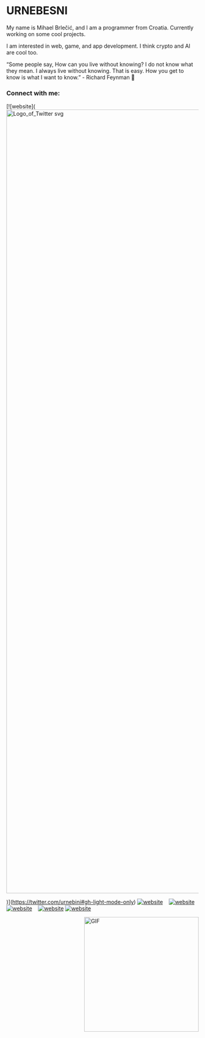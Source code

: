# URNEBESNI 

My name is Mihael Brlečić, and I am a programmer from Croatia. Currently working on some cool projects.

I am interested in web, game, and app development. I think crypto and AI are cool too.

“Some people say, How can you live without knowing? I do not know what they mean. I always live without knowing. That is easy. How you get to know is what I want to know.” - Richard Feynman 🤷

### Connect with me:

[![website](<img width="2491" height="2050" alt="Logo_of_Twitter svg" src="https://github.com/user-attachments/assets/5567b933-0ea2-45b4-8277-e0bca18f946d" />

)](https://twitter.com/urnebini#gh-light-mode-only)
[![website](<img width="512" height="512" alt="image" src="https://github.com/user-attachments/assets/3a5c5220-6c61-40aa-a368-752383dab879" />
)](https://twitter.com/urnebini#gh-dark-mode-only)
&nbsp;&nbsp;
[![website](<img width="512" height="512" alt="image" src="https://github.com/user-attachments/assets/4190151f-36d1-458e-80c4-b06036ed10d2" />
)](https://www.linkedin.com/in/mihael-brle%C4%8Di%C4%87-8547981b9#gh-light-mode-only)
[![website](<img width="512" height="512" alt="image" src="https://github.com/user-attachments/assets/76f60080-9944-44f3-860a-d0aa2a70b5e2" />
)](https://www.linkedin.com/in/mihael-brle%C4%8Di%C4%87-8547981b9/#gh-dark-mode-only)
&nbsp;&nbsp;
[![website](<img width="512" height="512" alt="image" src="https://github.com/user-attachments/assets/9513e10b-f53b-4591-a4dd-9b8a42c150a8" />
)](https://www.instagram.com/mihael_brlecic#gh-light-mode-only)
[![website](<img width="512" height="512" alt="image" src="https://github.com/user-attachments/assets/fa6089b1-960c-422a-b87b-713409742f89" />
)](https://www.instagram.com/mihael_brlecic#gh-dark-mode-only)


<img align="right" alt="GIF" src="https://user-images.githubusercontent.com/47198717/167301263-24a58c0c-27aa-4607-b196-b3c35dc9140e.gif" width="300" height="300" />



